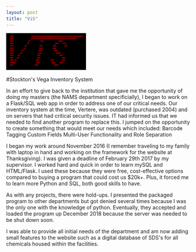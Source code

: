 ```yaml
---
layout: post
title: "ViS"
---
```


<img src="/assets/images/capture.png" height = "100">

#Stockton's Vega Inventory System

In an effort to give back to the institution that gave me the opportunity of doing my masters (the NAMS department specificially), I began to work on a Flask/SQL web app in order to address one of our critical needs. Our inventory system at the time, Vertere, was outdated (purchased 2004) and on servers that had critical security issues. IT had informed us that we needed to find another program to replace this. I jumped on the opportunity to create something that would meet our needs which included: 
Barcode Tagging
Custom Fields 
Multi-User Functionality and Role Separation

I began my work around November 2016 (I remember traveling to my family with laptop in hand and working on the framework for the website at Thanksgiving). I was given a deadline of February 29th 2017 by my supervisor. I worked hard and quick in order to learn mySQL and HTML/Flask. I used these because they were free, cost-effective options compared to buying a program that could cost us $20k+. Plus, it forced me to learn more Python and SQL, both good skills to have. 

As with any projects, there were hold-ups. I presented the packaged program to other departments but got denied several times because I was the only one with the knowledge of python. Eventually, they accepted and loaded the program up December 2018 because the server was needed to be shut down soon. 

I was able to provide all initial needs of the department and am now adding small features to the website such as a digital database of SDS's for all chemicals housed within the facilities. 
